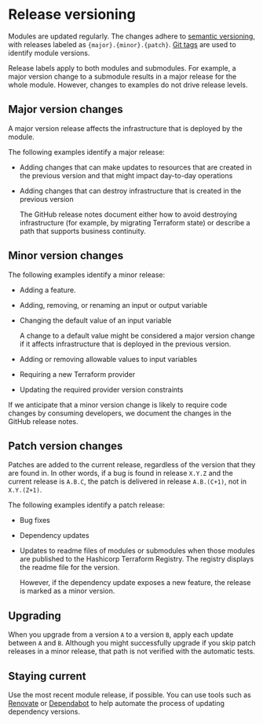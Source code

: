 # Release versioning

Modules are updated regularly. The changes adhere to [semantic versioning](https://semver.org/), with releases labeled as `{major}.{minor}.{patch}`. [Git tags](https://git-scm.com/book/en/v2/Git-Basics-Tagging) are used to identify module versions.

Release labels apply to both modules and submodules. For example, a major version change to a submodule results in a major release for the whole module. However, changes to examples do not drive release levels.

## Major version changes

A major version release affects the infrastructure that is deployed by the module.

The following examples identify a major release:

- Adding changes that can make updates to resources that are created in the previous version and that might impact day-to-day operations
- Adding changes that can destroy infrastructure that is created in the previous version

    The GitHub release notes document either how to avoid destroying infrastructure (for example, by migrating Terraform state) or describe a path that supports business continuity.

## Minor version changes

The following examples identify a minor release:

- Adding a feature.
- Adding, removing, or renaming an input or output variable
- Changing the default value of an input variable

    A change to a default value might be considered a major version change if it affects infrastructure that is deployed in the previous version.
- Adding or removing allowable values to input variables
- Requiring a new Terraform provider
- Updating the required provider version constraints

If we anticipate that a minor version change is likely to require code changes by consuming developers, we document the changes in the GitHub release notes.

## Patch version changes

Patches are added to the current release, regardless of the version that they are found in. In other words, if a bug is found in release `X.Y.Z` and the current release is `A.B.C`, the patch is delivered in release `A.B.(C+1)`, not in `X.Y.(Z+1)`.

The following examples identify a patch release:

- Bug fixes
- Dependency updates
- Updates to readme files of modules or submodules when those modules are published to the Hashicorp Terraform Registry. The registry displays the readme file for the version.

    However, if the dependency update exposes a new feature, the release is marked as a minor version.

## Upgrading

When you upgrade from a version `A` to a version `B`, apply each update between `A` and `B`. Although you might successfully upgrade if you skip patch releases in a minor release, that path is not verified with the automatic tests.

## Staying current

Use the most recent module release, if possible. You can use tools such as [Renovate](https://docs.renovatebot.com/) or [Dependabot](https://docs.github.com/en/code-security/dependabot) to help automate the process of updating dependency versions.
